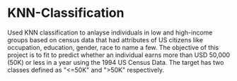 # KNN-Classification
Used KNN classification to anlayse individuals in low and high-income groups based on census data that had attributes of US citizens like occupation, education, gender, race to name a few. 
The objective of this project is to fit to predict whether an individual earns more than USD 50,000 
(50K) or less in a year using the 1994 US Census Data. The target has two classes defined as 
"<=50K" and ">50K" respectively. 
